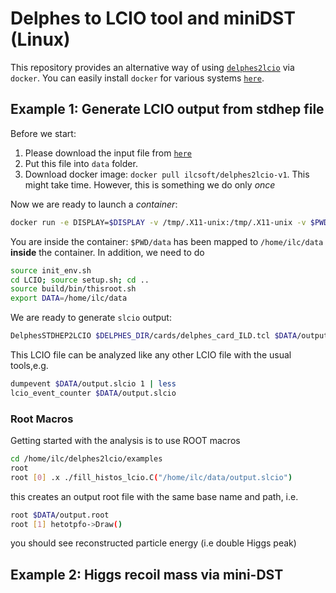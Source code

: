 # Delphes to LCIO tool and miniDST (Linux)

This repository provides an alternative way of using [`delphes2lcio`](https://github.com/iLCSoft/LCIO/tree/master/examples/cpp/delphes2lcio) via `docker`. You can easily install `docker` for various systems [`here`](https://docs.docker.com/get-docker/).


## Example 1: Generate LCIO output from stdhep file

Before we start: 

1. Please download the input file from [`here`](https://syncandshare.desy.de/index.php/s/63j6EDZH6e9Ec8w)
2. Put this file into `data` folder.
3. Download docker image: `docker pull ilcsoft/delphes2lcio-v1`. This might take time. However, this is something we do only *once*

Now we are ready to launch a *container*:

```bash
docker run -e DISPLAY=$DISPLAY -v /tmp/.X11-unix:/tmp/.X11-unix -v $PWD/data:/home/ilc/data --rm -it --user $(id -u) ilcsoft/delphes2lcio-v1 bash
```

You are inside the container: `$PWD/data` has been mapped to `/home/ilc/data` **inside** the container. In addition, we need to do 

```bash
source init_env.sh 
cd LCIO; source setup.sh; cd .. 
source build/bin/thisroot.sh
export DATA=/home/ilc/data
```

We are ready to generate `slcio` output:

```bash
DelphesSTDHEP2LCIO $DELPHES_DIR/cards/delphes_card_ILD.tcl $DATA/output.slcio $DATA/E250-TDR_ws.Pe2e2h.Gwhizard-1_95.eR.pL.I106480.001.stdhep
```

This LCIO file can be analyzed like any other LCIO file with the usual tools,e.g.

```bash
dumpevent $DATA/output.slcio 1 | less
lcio_event_counter $DATA/output.slcio
```
### Root Macros
Getting started with the analysis is to use ROOT macros

```bash
cd /home/ilc/delphes2lcio/examples
root
root [0] .x ./fill_histos_lcio.C("/home/ilc/data/output.slcio")
```
this creates an output root file with the same base name and path, i.e.

```bash
root $DATA/output.root 
root [1] hetotpfo->Draw()
```
you should see reconstructed particle energy (i.e double Higgs peak)


## Example 2: Higgs recoil mass via mini-DST


